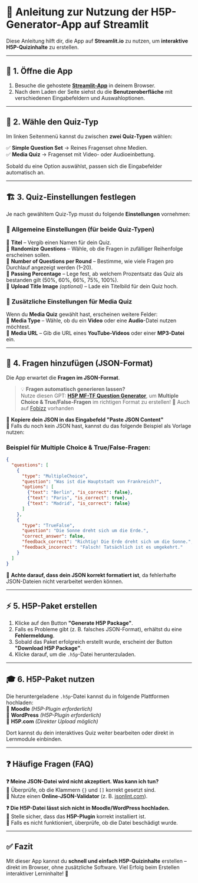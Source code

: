# 📝 **Anleitung zur Nutzung der H5P-Generator-App auf Streamlit**  

Diese Anleitung hilft dir, die App auf **Streamlit.io** zu nutzen, um **interaktive H5P-Quizinhalte** zu erstellen.  

---

## 🚀 **1. Öffne die App**  
1. Besuche die gehostete **[Streamlit-App](https://h5p-content.streamlit.app/)** in deinem Browser.
2. Nach dem Laden der Seite siehst du die **Benutzeroberfläche** mit verschiedenen Eingabefeldern und Auswahloptionen.

---

## 🎯 **2. Wähle den Quiz-Typ**  
Im linken Seitenmenü kannst du zwischen **zwei Quiz-Typen** wählen:  

✅ **Simple Question Set** → Reines Fragenset ohne Medien.  
✅ **Media Quiz** → Fragenset mit Video- oder Audioeinbettung.  

Sobald du eine Option auswählst, passen sich die Eingabefelder automatisch an.

---

## 🏗 **3. Quiz-Einstellungen festlegen**  
Je nach gewähltem Quiz-Typ musst du folgende **Einstellungen** vornehmen:

### 📝 **Allgemeine Einstellungen (für beide Quiz-Typen)**  
🔹 **Titel** – Vergib einen Namen für dein Quiz.  
🔹 **Randomize Questions** – Wähle, ob die Fragen in zufälliger Reihenfolge erscheinen sollen.  
🔹 **Number of Questions per Round** – Bestimme, wie viele Fragen pro Durchlauf angezeigt werden (1–20).  
🔹 **Passing Percentage** – Lege fest, ab welchem Prozentsatz das Quiz als bestanden gilt (50%, 60%, 66%, 75%, 100%).  
🔹 **Upload Title Image** *(optional)* – Lade ein Titelbild für dein Quiz hoch.  

### 🎥 **Zusätzliche Einstellungen für Media Quiz**  
Wenn du **Media Quiz** gewählt hast, erscheinen weitere Felder:  
🔹 **Media Type** – Wähle, ob du ein **Video** oder eine **Audio**-Datei nutzen möchtest.  
🔹 **Media URL** – Gib die URL eines **YouTube-Videos** oder einer **MP3-Datei** ein.  

---

## 📌 **4. Fragen hinzufügen (JSON-Format)**  
Die App erwartet die **Fragen im JSON-Format**.  

>💡 **Fragen automatisch generieren lassen?**  
>Nutze diesen GPT: **[H5P MF-TF Question Generator](https://chatgpt.com/g/g-67738981e5e081919b6fc8e93e287453-h5p-mf-tf)**, um **Multiple Choice & True/False-Fragen** im richtigen Format zu erstellen! 🚀
>Auch auf [Fobizz](https://tools.fobizz.com/ai/chats/public_assistants/fb5dfcca-6773-4da2-a468-a10daf149c42?token=969f9f7ef6be8cdabb3258da9155f943) vorhanden

🔹 **Kopiere dein JSON in das Eingabefeld "Paste JSON Content"**  
🔹 Falls du noch kein JSON hast, kannst du das folgende Beispiel als Vorlage nutzen:  

### Beispiel für **Multiple Choice** & **True/False**-Fragen:
```json
{
  "questions": [
    {
      "type": "MultipleChoice",
      "question": "Was ist die Hauptstadt von Frankreich?",
      "options": [
        {"text": "Berlin", "is_correct": false},
        {"text": "Paris", "is_correct": true},
        {"text": "Madrid", "is_correct": false}
      ]
    },
    {
      "type": "TrueFalse",
      "question": "Die Sonne dreht sich um die Erde.",
      "correct_answer": false,
      "feedback_correct": "Richtig! Die Erde dreht sich um die Sonne.",
      "feedback_incorrect": "Falsch! Tatsächlich ist es umgekehrt."
    }
  ]
}
```
🔹 **Achte darauf, dass dein JSON korrekt formatiert ist**, da fehlerhafte JSON-Dateien nicht verarbeitet werden können.


---

## ⚡ **5. H5P-Paket erstellen**  
1. Klicke auf den Button **"Generate H5P Package"**.  
2. Falls es Probleme gibt (z. B. falsches JSON-Format), erhältst du eine **Fehlermeldung**.  
3. Sobald das Paket erfolgreich erstellt wurde, erscheint der Button **"Download H5P Package"**.  
4. Klicke darauf, um die `.h5p`-Datei herunterzuladen.

---

## 🎓 **6. H5P-Paket nutzen**  
Die heruntergeladene `.h5p`-Datei kannst du in folgende Plattformen hochladen:  
🔹 **Moodle** *(H5P-Plugin erforderlich)*  
🔹 **WordPress** *(H5P-Plugin erforderlich)*  
🔹 **H5P.com** *(Direkter Upload möglich)*  

Dort kannst du dein interaktives Quiz weiter bearbeiten oder direkt in Lernmodule einbinden.  

---

## ❓ **Häufige Fragen (FAQ)**  
**❓ Meine JSON-Datei wird nicht akzeptiert. Was kann ich tun?**  
🔹 Überprüfe, ob die Klammern `{}` und `[]` korrekt gesetzt sind.  
🔹 Nutze einen **Online-JSON-Validator** (z. B. [jsonlint.com](https://jsonlint.com/)).  

**❓ Die H5P-Datei lässt sich nicht in Moodle/WordPress hochladen.**  
🔹 Stelle sicher, dass das **H5P-Plugin** korrekt installiert ist.  
🔹 Falls es nicht funktioniert, überprüfe, ob die Datei beschädigt wurde.  

---

## ✅ **Fazit**  
Mit dieser App kannst du **schnell und einfach H5P-Quizinhalte** erstellen – direkt im Browser, ohne zusätzliche Software. Viel Erfolg beim Erstellen interaktiver Lerninhalte! 🚀
